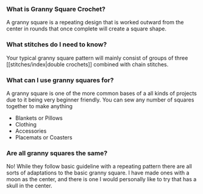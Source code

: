 ### What is Granny Square Crochet?
A granny square is a repeating design that is worked outward from the center in rounds that once complete will create a square shape. 

### What stitches do I need to know?
Your typical granny square pattern will mainly consist of groups of three [[stitches/index|double crochets]] combined with chain stitches. 

### What can I use granny squares for?
A granny square is one of the more common bases of a all kinds of projects due to it being very beginner friendly. You can sew any number of squares together to make anything
* Blankets or Pillows
* Clothing
* Accessories
* Placemats or Coasters

### Are all granny squares the same?
No! While they follow basic guideline with a repeating pattern there are all sorts of adaptations to the basic granny square. I have made ones with a moon as the center, and there is one I would personally like to try that has a skull in the center. 